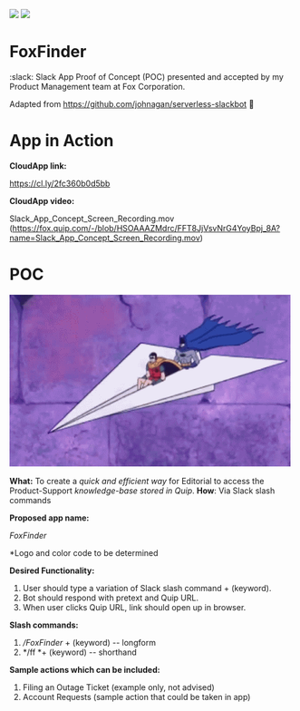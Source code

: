![](https://camo.githubusercontent.com/547c6da94c16fedb1aa60c9efda858282e22834f/687474703a2f2f7075626c69632e7365727665726c6573732e636f6d2f6261646765732f76332e737667) ![](https://camo.githubusercontent.com/d59450139b6d354f15a2252a47b457bb2cc43828/68747470733a2f2f696d672e736869656c64732e696f2f6e706d2f6c2f7365727665726c6573732e737667)

# FoxFinder 
:slack: Slack App Proof of Concept (POC) presented and accepted by my Product Management team at Fox Corporation.

Adapted from https://github.com/johnagan/serverless-slackbot 📣


# App in Action

**CloudApp link:**

https://cl.ly/2fc360b0d5bb


**CloudApp video:**

Slack_App_Concept_Screen_Recording.mov (https://fox.quip.com/-/blob/HSOAAAZMdrc/FFT8JjVsvNrG4YoyBpj_8A?name=Slack_App_Concept_Screen_Recording.mov) 


# POC
![](screengrab_A.gif)

**What:** To create a *quick and efficient way* for Editorial to access the Product-Support *knowledge-base stored in Quip*. 
**How**: Via Slack slash commands



**Proposed app name:**

*FoxFinder*

*Logo and color code to be determined



**Desired Functionality:**

1. User should type a variation of Slack slash command + (keyword).
2. Bot should respond with pretext and Quip URL. 
3. When user clicks Quip URL, link should open up in browser.  



**Slash commands:**

1. */FoxFinder* + (keyword) -- longform
2. */ff *+ (keyword) -- shorthand


**Sample actions which can be included:**

1. Filing an Outage Ticket (example only, not advised)
2. Account Requests (sample action that could be taken in app)





